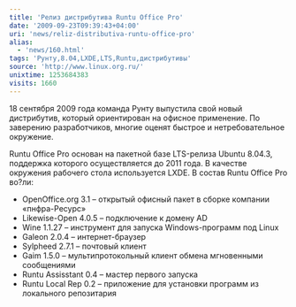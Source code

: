 ```yaml
---
title: 'Релиз дистрибутива Runtu Office Pro'
date: '2009-09-23T09:39:43+04:00'
uri: 'news/reliz-distributiva-runtu-office-pro'
alias: 
  - 'news/160.html'
tags: 'Рунту,8.04,LXDE,LTS,Runtu,дистрибутивы'
source: 'http://www.linux.org.ru/'
unixtime: 1253684383
visits: 1660
---
```

18 сентября 2009 года команда Рунту выпустила свой новый дистрибутив, который ориентирован на офисное применение. По заверению разработчиков, многие оценят быстрое и нетребовательное окружение.

Runtu Office Pro основан на пакетной базе LTS-релиза Ubuntu 8.04.3, поддержка которого осуществляется до 2011 года. В качестве окружения рабочего стола используется LXDE. В состав Runtu Office Pro во?ли:

*   OpenOffice.org 3.1 – открытый офисный пакет в сборке компании «пнфра-Ресурс»
*   Likewise-Open 4.0.5 – подключение к домену AD
*   Wine 1.1.27 – инструмент для запуска Windows-программ под Linux
*   Galeon 2.0.4 – интернет-браузер
*   Sylpheed 2.7.1 – почтовый клиент
*   Gaim 1.5.0 – мультипротокольный клиент обмена мгновенными сообщениями
*   Runtu Assisstant 0.4 – мастер первого запуска
*   Runtu Local Rep 0.2 – приложение для установки программ из локального репозитария
